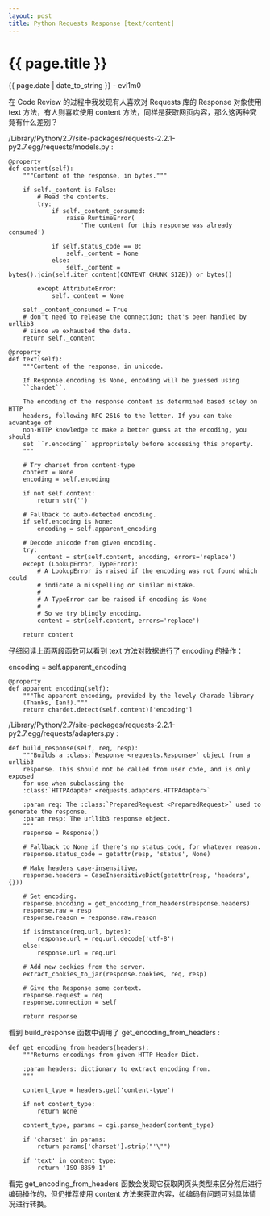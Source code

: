 ```yaml
---
layout: post
title: Python Requests Response [text/content]
---
```


{{ page.title }}
================
<p class="date">{{ page.date | date_to_string }} - evi1m0</p>


在 Code Review 的过程中我发现有人喜欢对 Requests 库的 Response 对象使用 text 方法，有人则喜欢使用 content 方法，同样是获取网页内容，那么这两种究竟有什么差别？

/Library/Python/2.7/site-packages/requests-2.2.1-py2.7.egg/requests/models.py :

    @property
    def content(self):
        """Content of the response, in bytes."""

        if self._content is False:
            # Read the contents.
            try:
                if self._content_consumed:
                    raise RuntimeError(
                        'The content for this response was already consumed')

                if self.status_code == 0:
                    self._content = None
                else:
                    self._content = bytes().join(self.iter_content(CONTENT_CHUNK_SIZE)) or bytes()

            except AttributeError:
                self._content = None

        self._content_consumed = True
        # don't need to release the connection; that's been handled by urllib3
        # since we exhausted the data.
        return self._content

    @property
    def text(self):
        """Content of the response, in unicode.

        If Response.encoding is None, encoding will be guessed using
        ``chardet``.

        The encoding of the response content is determined based soley on HTTP
        headers, following RFC 2616 to the letter. If you can take advantage of
        non-HTTP knowledge to make a better guess at the encoding, you should
        set ``r.encoding`` appropriately before accessing this property.
        """

        # Try charset from content-type
        content = None
        encoding = self.encoding

        if not self.content:
            return str('')

        # Fallback to auto-detected encoding.
        if self.encoding is None:
            encoding = self.apparent_encoding

        # Decode unicode from given encoding.
        try:
            content = str(self.content, encoding, errors='replace')
        except (LookupError, TypeError):
            # A LookupError is raised if the encoding was not found which could
            # indicate a misspelling or similar mistake.
            #
            # A TypeError can be raised if encoding is None
            #
            # So we try blindly encoding.
            content = str(self.content, errors='replace')

        return content


仔细阅读上面两段函数可以看到 text 方法对数据进行了 encoding 的操作：

encoding = self.apparent_encoding

    @property
    def apparent_encoding(self):
        """The apparent encoding, provided by the lovely Charade library
        (Thanks, Ian!)."""
        return chardet.detect(self.content)['encoding']
        
/Library/Python/2.7/site-packages/requests-2.2.1-py2.7.egg/requests/adapters.py :

    def build_response(self, req, resp):
        """Builds a :class:`Response <requests.Response>` object from a urllib3
        response. This should not be called from user code, and is only exposed
        for use when subclassing the
        :class:`HTTPAdapter <requests.adapters.HTTPAdapter>`

        :param req: The :class:`PreparedRequest <PreparedRequest>` used to generate the response.
        :param resp: The urllib3 response object.
        """
        response = Response()

        # Fallback to None if there's no status_code, for whatever reason.
        response.status_code = getattr(resp, 'status', None)

        # Make headers case-insensitive.
        response.headers = CaseInsensitiveDict(getattr(resp, 'headers', {}))

        # Set encoding.
        response.encoding = get_encoding_from_headers(response.headers)
        response.raw = resp
        response.reason = response.raw.reason

        if isinstance(req.url, bytes):
            response.url = req.url.decode('utf-8')
        else:
            response.url = req.url

        # Add new cookies from the server.
        extract_cookies_to_jar(response.cookies, req, resp)

        # Give the Response some context.
        response.request = req
        response.connection = self

        return response
        
看到 build_response 函数中调用了 get_encoding_from_headers :

    def get_encoding_from_headers(headers):
        """Returns encodings from given HTTP Header Dict.

        :param headers: dictionary to extract encoding from.
        """

        content_type = headers.get('content-type')

        if not content_type:
            return None

        content_type, params = cgi.parse_header(content_type)

        if 'charset' in params:
            return params['charset'].strip("'\"")

        if 'text' in content_type:
            return 'ISO-8859-1'
        
看完 get_encoding_from_headers 函数会发现它获取网页头类型来区分然后进行编码操作的，但仍推荐使用 content 方法来获取内容，如编码有问题可对具体情况进行转换。
